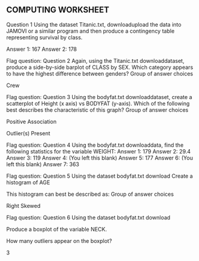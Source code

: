 ## COMPUTING WORKSHEET

Question 1
Using the dataset Titanic.txt,  downloadupload the data into JAMOVI or a similar program
and then produce a contingency table representing survival by class.

Answer 1:
167
Answer 2:
178



Flag question: Question 2
Again, using the Titanic.txt  downloaddataset, produce a side-by-side barplot of CLASS by SEX.
Which category appears to have the highest difference between genders?
Group of answer choices


Crew

Flag question: Question 3
Using the bodyfat.txt  downloaddataset, create a scatterplot of Height (x axis) vs BODYFAT (y-axis).
Which of the following best describes the characteristic of this graph?
Group of answer choices

Positive Association



Outlier(s) Present

Flag question: Question 4
Using the bodyfat.txt  downloaddata, find the following statistics for the variable WEIGHT:
Answer 1:
179
Answer 2:
29.4
Answer 3:
119
Answer 4:
(You left this blank)
Answer 5:
177
Answer 6:
(You left this blank)
Answer 7:
363

Flag question: Question 5
Using the dataset bodyfat.txt download
Create a histogram of AGE

This histogram can best be described as:
Group of answer choices

Right Skewed


Flag question: Question 6
Using the dataset bodyfat.txt download

Produce a boxplot of the variable NECK.

How many outliers appear on the boxplot?

3
